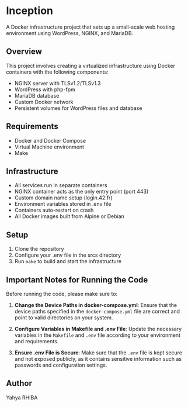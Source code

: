 # Inception

A Docker infrastructure project that sets up a small-scale web hosting environment using WordPress, NGINX, and MariaDB.

## Overview

This project involves creating a virtualized infrastructure using Docker containers with the following components:

- NGINX server with TLSv1.2/TLSv1.3
- WordPress with php-fpm
- MariaDB database
- Custom Docker network
- Persistent volumes for WordPress files and database

## Requirements

- Docker and Docker Compose
- Virtual Machine environment
- Make

## Infrastructure

- All services run in separate containers
- NGINX container acts as the only entry point (port 443)
- Custom domain name setup (login.42.fr)
- Environment variables stored in .env file
- Containers auto-restart on crash
- All Docker images built from Alpine or Debian

## Setup

1. Clone the repository
2. Configure your .env file in the srcs directory
3. Run `make` to build and start the infrastructure

## Important Notes for Running the Code

Before running the code, please make sure to:

1. **Change the Device Paths in docker-compose.yml**:
   Ensure that the device paths specified in the `docker-compose.yml` file are correct and point to valid directories on your system.

2. **Configure Variables in Makefile and .env File**:
   Update the necessary variables in the `Makefile` and `.env` file according to your environment and requirements.

3. **Ensure .env File is Secure**:
   Make sure that the `.env` file is kept secure and not exposed publicly, as it contains sensitive information such as passwords and configuration settings.

## Author

Yahya RHIBA
